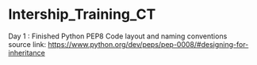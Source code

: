# Intership_Training_CT

Day 1 : Finished Python PEP8 Code layout and naming conventions <br />
source link: https://www.python.org/dev/peps/pep-0008/#designing-for-inheritance <br />
